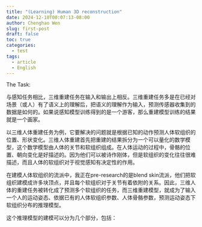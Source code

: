 ```yaml
---
title: "(Learning) Human 3D reconstruction"
date: 2024-12-10T00:07:13-08:00
author: Chenghao Wen
slug: first-post
draft: false
toc: true
categories:
  - test
tags:
  - article
  - English
---
```



The Task:

与感知任务相比，三维重建任务在输入和输出上相反。三维重建任务多是在已经对场景（或人）有了语义上的理解后，把语义的理解作为输入，预测传感器收集到的数据是如何的。如果说感知模型训练得到的是一个游客，那么重建模型训练的结果就是一个画家。

以三维人体重建任务为例，它要解决的问题就是根据已知的动作预测人体软组织的位置、形状变化。三维人体重建首先把重建的结果拆分为一个可以量化的数学模型，这个数学模型由人体的关节和软组织组成。在人体运动的过程中，骨骼的位置、朝向变化是好描述的。因为他们可以被诗作刚体，但是软组织的变化往往很难描述，而且人体的软组织对于视觉感知有决定性的作用。

在建模人体软组织的流派中，我正在pre-research的是blend skin流派，他们把软组织建模成许多块顶点，并且每个软组织对于关节有着依附的关系。因此，三维人体的重建任务被转化成了预测多个软组织的任务，而三维重建模型，就成为了输入一个人的运动姿态、依据已有的人体软组织参数、人体骨骼参数，预测运动姿态下软组织分布的推理模型。

这个推理模型的建模可以分为几个部分，包括：
